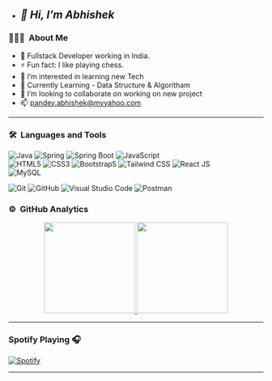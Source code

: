 - ## _👋 Hi, I’m Abhishek_
### 👨🏻‍💻 &nbsp;About Me
- 🤔 Fullstack Developer working in India.
 - ⚡️   Fun fact: I like playing chess.
- 👀 I’m interested in learning new Tech
- 🌱 Currently Learning - Data Structure & Algoritham
- 💞️ I’m looking to collaborate on working on new project
- 📫 pandey.abhishek@myyahoo.com

---

### 🛠 &nbsp;Languages and Tools

  ![Java](https://img.shields.io/badge/-Java-333333?style=flat&logo=oracle) 
  ![Spring](https://img.shields.io/badge/-Spring-092E20?style=flat&logo=spring)
  ![Spring Boot](https://img.shields.io/badge/-Spring%20BootT-092E20?style=flat&logo=springboot)
  ![JavaScript](https://img.shields.io/badge/-JavaScript-333333?style=flat&logo=javascript)  
  ![HTML5](https://img.shields.io/badge/-HTML5-333333?style=flat&logo=HTML5)
  ![CSS3](https://img.shields.io/badge/-CSS3-333333?style=flat&logo=CSS3&logoColor=1572B6)
  ![Bootstrap5](https://img.shields.io/badge/-Bootstrap-333333?style=flat&logo=bootstrap&logoColor=563D7C)
  ![Tailwind CSS](https://img.shields.io/badge/-Tailwind%20CSS-333333?style=flat&logo=tailwindcss)
  ![React JS](https://img.shields.io/badge/-React%20JS-333333?style=flat&logo=react)  
  ![MySQL](https://img.shields.io/badge/-MySQL-333333?style=flat&logo=mysql)
   
  ![Git](https://img.shields.io/badge/-Git-333333?style=flat&logo=git)
  ![GitHub](https://img.shields.io/badge/-GitHub-333333?style=flat&logo=github)
  ![Visual Studio Code](https://img.shields.io/badge/-Visual%20Studio%20Code-333333?style=flat&logo=visual-studio-code&logoColor=007ACC)
  ![Postman](https://img.shields.io/badge/-Postman-000000?style=flat&logo=postman) 
### ⚙️ &nbsp;GitHub Analytics

<p align="center">
<a href="https://github.com/AbhishekPandey-Tech">
  <img height="180em" src="https://github-readme-stats-eight-theta.vercel.app/api?username=AbhishekPandey-Tech2&show_icons=true&theme=buefy&include_all_commits=true&count_private=true"/>
  <img height="180em" src="https://github-readme-stats-eight-theta.vercel.app/api/top-langs/?username=AbhishekPandey-Tech2&layout=compact&langs_count=8&theme=buefy"/>
</a>
</p>

---

### Spotify Playing 🎧
[![Spotify](https://novatorem.visualbean.vercel.app/api/spotify)](https://open.spotify.com/user/1112981871)

---
